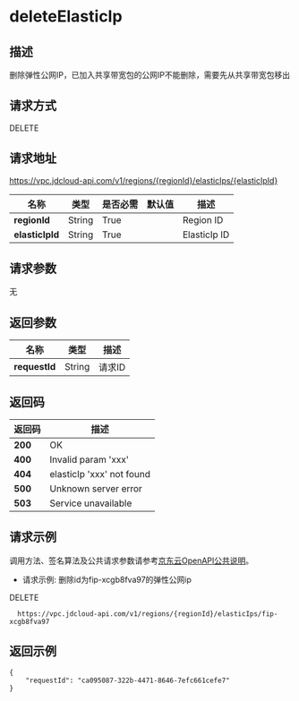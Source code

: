 # deleteElasticIp


## 描述
删除弹性公网IP，已加入共享带宽包的公网IP不能删除，需要先从共享带宽包移出

## 请求方式
DELETE

## 请求地址
https://vpc.jdcloud-api.com/v1/regions/{regionId}/elasticIps/{elasticIpId}

|名称|类型|是否必需|默认值|描述|
|---|---|---|---|---|
|**regionId**|String|True| |Region ID|
|**elasticIpId**|String|True| |ElasticIp ID|

## 请求参数
无


## 返回参数
|名称|类型|描述|
|---|---|---|
|**requestId**|String|请求ID|


## 返回码
|返回码|描述|
|---|---|
|**200**|OK|
|**400**|Invalid param 'xxx'|
|**404**|elasticIp 'xxx' not found|
|**500**|Unknown server error|
|**503**|Service unavailable|

## 请求示例

调用方法、签名算法及公共请求参数请参考[京东云OpenAPI公共说明](https://docs.jdcloud.com/common-declaration/api/introduction)。

- 请求示例: 删除id为fip-xcgb8fva97的弹性公网ip

DELETE
```
  https://vpc.jdcloud-api.com/v1/regions/{regionId}/elasticIps/fip-xcgb8fva97

```

## 返回示例
```
{
    "requestId": "ca095087-322b-4471-8646-7efc661cefe7"
}
```
